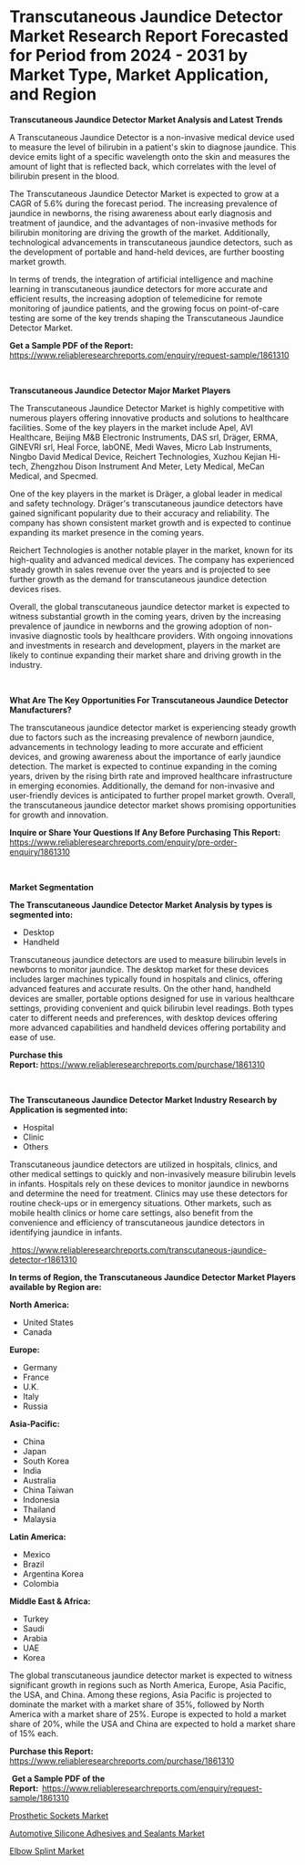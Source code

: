 <p><h1>Transcutaneous Jaundice Detector Market Research Report Forecasted for Period from 2024 -  2031 by Market Type, Market Application, and Region</h1></p><p><strong>Transcutaneous Jaundice Detector Market Analysis and Latest Trends</strong></p>
<p><p>A Transcutaneous Jaundice Detector is a non-invasive medical device used to measure the level of bilirubin in a patient's skin to diagnose jaundice. This device emits light of a specific wavelength onto the skin and measures the amount of light that is reflected back, which correlates with the level of bilirubin present in the blood.</p><p>The Transcutaneous Jaundice Detector Market is expected to grow at a CAGR of 5.6% during the forecast period. The increasing prevalence of jaundice in newborns, the rising awareness about early diagnosis and treatment of jaundice, and the advantages of non-invasive methods for bilirubin monitoring are driving the growth of the market. Additionally, technological advancements in transcutaneous jaundice detectors, such as the development of portable and hand-held devices, are further boosting market growth.</p><p>In terms of trends, the integration of artificial intelligence and machine learning in transcutaneous jaundice detectors for more accurate and efficient results, the increasing adoption of telemedicine for remote monitoring of jaundice patients, and the growing focus on point-of-care testing are some of the key trends shaping the Transcutaneous Jaundice Detector Market.</p></p>
<p><strong>Get a Sample PDF of the Report:&nbsp;</strong> <a href="https://www.reliableresearchreports.com/enquiry/request-sample/1861310">https://www.reliableresearchreports.com/enquiry/request-sample/1861310</a></p>
<p>&nbsp;</p>
<p><strong>Transcutaneous Jaundice Detector Major Market Players</strong></p>
<p><p>The Transcutaneous Jaundice Detector Market is highly competitive with numerous players offering innovative products and solutions to healthcare facilities. Some of the key players in the market include Apel, AVI Healthcare, Beijing M&B Electronic Instruments, DAS srl, Dräger, ERMA, GINEVRI srl, Heal Force, labONE, Medi Waves, Micro Lab Instruments, Ningbo David Medical Device, Reichert Technologies, Xuzhou Kejian Hi-tech, Zhengzhou Dison Instrument And Meter, Lety Medical, MeCan Medical, and Specmed.</p><p>One of the key players in the market is Dräger, a global leader in medical and safety technology. Dräger's transcutaneous jaundice detectors have gained significant popularity due to their accuracy and reliability. The company has shown consistent market growth and is expected to continue expanding its market presence in the coming years.</p><p>Reichert Technologies is another notable player in the market, known for its high-quality and advanced medical devices. The company has experienced steady growth in sales revenue over the years and is projected to see further growth as the demand for transcutaneous jaundice detection devices rises.</p><p>Overall, the global transcutaneous jaundice detector market is expected to witness substantial growth in the coming years, driven by the increasing prevalence of jaundice in newborns and the growing adoption of non-invasive diagnostic tools by healthcare providers. With ongoing innovations and investments in research and development, players in the market are likely to continue expanding their market share and driving growth in the industry.</p></p>
<p>&nbsp;</p>
<p><strong>What Are The Key Opportunities For Transcutaneous Jaundice Detector Manufacturers?</strong></p>
<p><p>The transcutaneous jaundice detector market is experiencing steady growth due to factors such as the increasing prevalence of newborn jaundice, advancements in technology leading to more accurate and efficient devices, and growing awareness about the importance of early jaundice detection. The market is expected to continue expanding in the coming years, driven by the rising birth rate and improved healthcare infrastructure in emerging economies. Additionally, the demand for non-invasive and user-friendly devices is anticipated to further propel market growth. Overall, the transcutaneous jaundice detector market shows promising opportunities for growth and innovation.</p></p>
<p><strong>Inquire or Share Your Questions If Any Before Purchasing This Report:</strong> <a href="https://www.reliableresearchreports.com/enquiry/pre-order-enquiry/1861310">https://www.reliableresearchreports.com/enquiry/pre-order-enquiry/1861310</a></p>
<p>&nbsp;</p>
<p><strong>Market Segmentation</strong></p>
<p><strong>The Transcutaneous Jaundice Detector Market Analysis by types is segmented into:</strong></p>
<p><ul><li>Desktop</li><li>Handheld</li></ul></p>
<p><p>Transcutaneous jaundice detectors are used to measure bilirubin levels in newborns to monitor jaundice. The desktop market for these devices includes larger machines typically found in hospitals and clinics, offering advanced features and accurate results. On the other hand, handheld devices are smaller, portable options designed for use in various healthcare settings, providing convenient and quick bilirubin level readings. Both types cater to different needs and preferences, with desktop devices offering more advanced capabilities and handheld devices offering portability and ease of use.</p></p>
<p><strong>Purchase this Report:&nbsp;</strong><a href="https://www.reliableresearchreports.com/purchase/1861310">https://www.reliableresearchreports.com/purchase/1861310</a></p>
<p>&nbsp;</p>
<p><strong>The Transcutaneous Jaundice Detector Market Industry Research by Application is segmented into:</strong></p>
<p><ul><li>Hospital</li><li>Clinic</li><li>Others</li></ul></p>
<p><p>Transcutaneous jaundice detectors are utilized in hospitals, clinics, and other medical settings to quickly and non-invasively measure bilirubin levels in infants. Hospitals rely on these devices to monitor jaundice in newborns and determine the need for treatment. Clinics may use these detectors for routine check-ups or in emergency situations. Other markets, such as mobile health clinics or home care settings, also benefit from the convenience and efficiency of transcutaneous jaundice detectors in identifying jaundice in infants.</p></p>
<p><a href="https://www.reliableresearchreports.com/transcutaneous-jaundice-detector-r1861310">&nbsp;https://www.reliableresearchreports.com/transcutaneous-jaundice-detector-r1861310</a></p>
<p><strong>In terms of Region, the Transcutaneous Jaundice Detector Market Players available by Region are:</strong></p>
<p>
    <p> <strong> North America: </strong>
        <ul>
            <li>United States</li>
            <li>Canada</li>
        </ul>
        </p> 
    <p> <strong> Europe: </strong>
        <ul>
            <li>Germany</li>
            <li>France</li>
            <li>U.K.</li>
            <li>Italy</li>
            <li>Russia</li>
        </ul>
        </p> 
    <p> <strong> Asia-Pacific: </strong>
        <ul>
            <li>China</li>
            <li>Japan</li>
            <li>South Korea</li>
            <li>India</li>
            <li>Australia</li>
            <li>China Taiwan</li>
            <li>Indonesia</li>
            <li>Thailand</li>
            <li>Malaysia</li>
        </ul>
        </p> 
    <p> <strong> Latin America: </strong>
        <ul>
            <li>Mexico</li>
            <li>Brazil</li>
            <li>Argentina Korea</li>
            <li>Colombia</li>
        </ul>
        </p> 
    <p> <strong> Middle East & Africa: </strong>
        <ul>
            <li>Turkey</li>
            <li>Saudi</li>
            <li>Arabia</li>
            <li>UAE</li>
            <li>Korea</li>
        </ul>
    </p>
    </p>
<p><p>The global transcutaneous jaundice detector market is expected to witness significant growth in regions such as North America, Europe, Asia Pacific, the USA, and China. Among these regions, Asia Pacific is projected to dominate the market with a market share of 35%, followed by North America with a market share of 25%. Europe is expected to hold a market share of 20%, while the USA and China are expected to hold a market share of 15% each.</p></p>
<p><strong>Purchase this Report: </strong><a href="https://www.reliableresearchreports.com/purchase/1861310">https://www.reliableresearchreports.com/purchase/1861310</a></p>
<p>&nbsp;<strong>Get a Sample PDF of the Report:&nbsp;&nbsp;</strong><a href="https://www.reliableresearchreports.com/enquiry/request-sample/1861310">https://www.reliableresearchreports.com/enquiry/request-sample/1861310</a></p>
<p><strong></strong></p>
<p><p><a href="https://www.linkedin.com/pulse/prosthetic-sockets-market-size-trends-complete-industry-overview-scade?trackingId=gGTLHkHJDLiJfq8bZ866Jw%3D%3D">Prosthetic Sockets Market</a></p><p><a href="https://issuu.com/reportprime-2/docs/automotive-silicone-adhesives-and-sealants-market-">Automotive Silicone Adhesives and Sealants Market</a></p><p><a href="https://www.linkedin.com/pulse/elbow-splint-market-trends-analysis-forecasted-period-cgvge?trackingId=t9DspY35iaeYQ2FgjVvJxA%3D%3D">Elbow Splint Market</a></p></p>